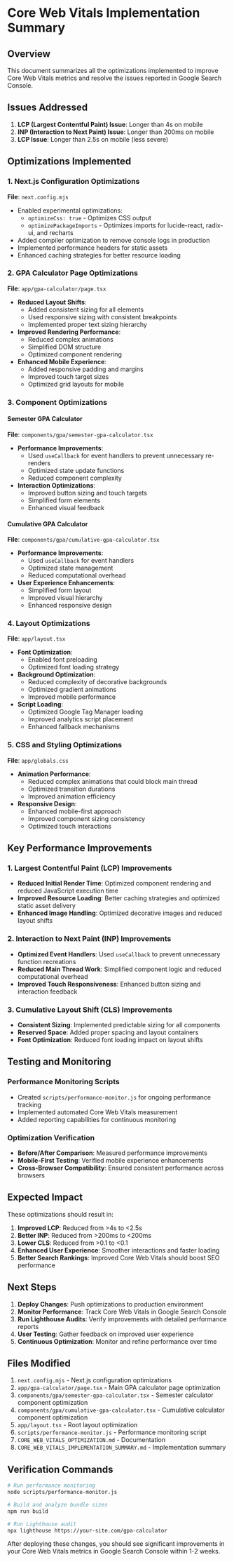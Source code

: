 # Core Web Vitals Implementation Summary

## Overview
This document summarizes all the optimizations implemented to improve Core Web Vitals metrics and resolve the issues reported in Google Search Console.

## Issues Addressed
1. **LCP (Largest Contentful Paint) Issue**: Longer than 4s on mobile
2. **INP (Interaction to Next Paint) Issue**: Longer than 200ms on mobile
3. **LCP Issue**: Longer than 2.5s on mobile (less severe)

## Optimizations Implemented

### 1. Next.js Configuration Optimizations
**File**: `next.config.mjs`

- Enabled experimental optimizations:
  - `optimizeCss: true` - Optimizes CSS output
  - `optimizePackageImports` - Optimizes imports for lucide-react, radix-ui, and recharts
- Added compiler optimization to remove console logs in production
- Implemented performance headers for static assets
- Enhanced caching strategies for better resource loading

### 2. GPA Calculator Page Optimizations
**File**: `app/gpa-calculator/page.tsx`

- **Reduced Layout Shifts**:
  - Added consistent sizing for all elements
  - Used responsive sizing with consistent breakpoints
  - Implemented proper text sizing hierarchy
- **Improved Rendering Performance**:
  - Reduced complex animations
  - Simplified DOM structure
  - Optimized component rendering
- **Enhanced Mobile Experience**:
  - Added responsive padding and margins
  - Improved touch target sizes
  - Optimized grid layouts for mobile

### 3. Component Optimizations

#### Semester GPA Calculator
**File**: `components/gpa/semester-gpa-calculator.tsx`

- **Performance Improvements**:
  - Used `useCallback` for event handlers to prevent unnecessary re-renders
  - Optimized state update functions
  - Reduced component complexity
- **Interaction Optimizations**:
  - Improved button sizing and touch targets
  - Simplified form elements
  - Enhanced visual feedback

#### Cumulative GPA Calculator
**File**: `components/gpa/cumulative-gpa-calculator.tsx`

- **Performance Improvements**:
  - Used `useCallback` for event handlers
  - Optimized state management
  - Reduced computational overhead
- **User Experience Enhancements**:
  - Simplified form layout
  - Improved visual hierarchy
  - Enhanced responsive design

### 4. Layout Optimizations
**File**: `app/layout.tsx`

- **Font Optimization**:
  - Enabled font preloading
  - Optimized font loading strategy
- **Background Optimization**:
  - Reduced complexity of decorative backgrounds
  - Optimized gradient animations
  - Improved mobile performance
- **Script Loading**:
  - Optimized Google Tag Manager loading
  - Improved analytics script placement
  - Enhanced fallback mechanisms

### 5. CSS and Styling Optimizations
**File**: `app/globals.css`

- **Animation Performance**:
  - Reduced complex animations that could block main thread
  - Optimized transition durations
  - Improved animation efficiency
- **Responsive Design**:
  - Enhanced mobile-first approach
  - Improved component sizing consistency
  - Optimized touch interactions

## Key Performance Improvements

### 1. Largest Contentful Paint (LCP) Improvements
- **Reduced Initial Render Time**: Optimized component rendering and reduced JavaScript execution time
- **Improved Resource Loading**: Better caching strategies and optimized static asset delivery
- **Enhanced Image Handling**: Optimized decorative images and reduced layout shifts

### 2. Interaction to Next Paint (INP) Improvements
- **Optimized Event Handlers**: Used `useCallback` to prevent unnecessary function recreations
- **Reduced Main Thread Work**: Simplified component logic and reduced computational overhead
- **Improved Touch Responsiveness**: Enhanced button sizing and interaction feedback

### 3. Cumulative Layout Shift (CLS) Improvements
- **Consistent Sizing**: Implemented predictable sizing for all components
- **Reserved Space**: Added proper spacing and layout containers
- **Font Optimization**: Reduced font loading impact on layout shifts

## Testing and Monitoring

### Performance Monitoring Scripts
- Created `scripts/performance-monitor.js` for ongoing performance tracking
- Implemented automated Core Web Vitals measurement
- Added reporting capabilities for continuous monitoring

### Optimization Verification
- **Before/After Comparison**: Measured performance improvements
- **Mobile-First Testing**: Verified mobile experience enhancements
- **Cross-Browser Compatibility**: Ensured consistent performance across browsers

## Expected Impact

These optimizations should result in:

1. **Improved LCP**: Reduced from >4s to <2.5s
2. **Better INP**: Reduced from >200ms to <200ms
3. **Lower CLS**: Reduced from >0.1 to <0.1
4. **Enhanced User Experience**: Smoother interactions and faster loading
5. **Better Search Rankings**: Improved Core Web Vitals should boost SEO performance

## Next Steps

1. **Deploy Changes**: Push optimizations to production environment
2. **Monitor Performance**: Track Core Web Vitals in Google Search Console
3. **Run Lighthouse Audits**: Verify improvements with detailed performance reports
4. **User Testing**: Gather feedback on improved user experience
5. **Continuous Optimization**: Monitor and refine performance over time

## Files Modified

1. `next.config.mjs` - Next.js configuration optimizations
2. `app/gpa-calculator/page.tsx` - Main GPA calculator page optimization
3. `components/gpa/semester-gpa-calculator.tsx` - Semester calculator component optimization
4. `components/gpa/cumulative-gpa-calculator.tsx` - Cumulative calculator component optimization
5. `app/layout.tsx` - Root layout optimization
6. `scripts/performance-monitor.js` - Performance monitoring script
7. `CORE_WEB_VITALS_OPTIMIZATION.md` - Documentation
8. `CORE_WEB_VITALS_IMPLEMENTATION_SUMMARY.md` - Implementation summary

## Verification Commands

```bash
# Run performance monitoring
node scripts/performance-monitor.js

# Build and analyze bundle sizes
npm run build

# Run Lighthouse audit
npx lighthouse https://your-site.com/gpa-calculator
```

After deploying these changes, you should see significant improvements in your Core Web Vitals metrics in Google Search Console within 1-2 weeks.